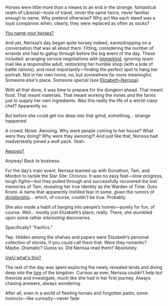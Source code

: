 Horses were little more than a means to an end in the strange, fantastical realm of Libestal—tools of travel, never the same twice, never familiar enough to name. Why pretend otherwise? Why act like each steed was a loyal companion when, clearly, they were replaced as often as socks?

[You name your horses?](#embed:https://youtu.be/zVWvu3ozXKM?t=1257s)

And yet, Nerissa’s day began quite horsey indeed, eavesdropping on a conversation that was all about them. Fitting, considering the number of errands she had to gallop through before the big event of the day. These included: arranging service negotiations with [Immerkind](https://youtu.be/zVWvu3ozXKM?t=2258s), ignoring spam mail like a responsible adult, restocking her humble shop (with a side of battle rations), and most importantly—finding the perfect spot to hang her portrait. Not in her own home, no, but somewhere far more meaningful. Someone else's place. Someone special (see [Elizabeth–Nerissa](#edge:liz-nerissa)).

With all that done, it was time to prepare for the dungeon ahead. That meant food. That meant materials. That meant working the mines _and_ the farms just to supply her own ingredients. Was this really the life of a world-class chef? Apparently so.

But before she could get too deep into that grind, something... strange happened.

A crowd. Noise. Awooing. Why were people coming to her house? What were they doing? Why were they awooing?! And just like that, Nerissa had inadvertently joined a wolf pack. Yeah.

[Awoooo?](#embed:https://youtu.be/zVWvu3ozXKM?t=4962s)

Anyway! Back to business.

For the day’s main event, Nerissa teamed up with Gonathon, Tam, and Mordon to tackle the Star Site: Chronos. It was no easy feat—slow progress, tough fights—but they pulled through and successfully recovered the lost memories of Tam, revealing her true identity as the Warden of Time: Ouro Kronii. A name that apparently instilled fear in some, given the rumors of [dictatorship](https://youtu.be/zVWvu3ozXKM?t=12798s)... which, of course, _couldn’t_ be true. Probably.

She also made a habit of barging into people’s homes—purely for fun, of course. Well... mostly just Elizabeth’s place, really. There, she stumbled upon some rather _interesting_ discoveries.

Specifically? “Fanfics.”

Yep. Hidden among the shelves and papers were Elizabeth’s personal collection of stories, if you could call them that. Were they romantic? Maybe. Dramatic? Guess so. Did Nerissa read them? Absolutely.

[UwU what's this?](#embed:https://youtu.be/zVWvu3ozXKM?t=7313s)

The rest of the day was spent exploring the newly revealed lands and diving deep into the [lore](https://www.youtube.com/live/zVWvu3ozXKM?si=1z93z1yY4ce4TH9M&t=16144) of the kingdom. Curious as ever, Nerissa couldn’t help but theorize and investigate, much like she had in her first journey. Always chasing answers, always wondering.

After all, even in a world of fleeting horses and forgotten pasts, some instincts—like curiosity—never fade.
